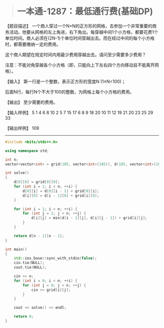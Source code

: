 > # 一本通-1287：最低通行费(基础DP)

【题目描述】
一个商人穿过一个N×N的正方形的网格，去参加一个非常重要的商务活动。他要从网格的左上角进，右下角出。每穿越中间1个小方格，都要花费1个单位时间。商人必须在(2N-1)个单位时间穿越出去。而在经过中间的每个小方格时，都需要缴纳一定的费用。

这个商人期望在规定时间内用最少费用穿越出去。请问至少需要多少费用？

注意：不能对角穿越各个小方格（即，只能向上下左右四个方向移动且不能离开网格）。

【输入】
第一行是一个整数，表示正方形的宽度N (1≤N<100)；

后面N行，每行N个不大于100的整数，为网格上每个小方格的费用。

【输出】
至少需要的费用。

【输入样例】
5
1  4  6  8  10
2  5  7  15 17
6  8  9  18 20
10 11 12 19 21
20 23 25 29 33

【输出样例】
109

-----

```c++
#include <bits/stdc++.h>

using namespace std;

int n;
vector<vector<int> > grid(105, vector<int>(105)), d(105, vector<int>(105));

int solve()
{
	d[0][0] = grid[0][0];
	for (int i = 1; i < n; ++i) {
		d[0][i] = d[0][i - 1] + grid[0][i];
		d[i][0] = d[i - 1][0] + grid[i][0];
	}

	for (int i = 1; i < n; ++i) {
		for (int j = 1; j < n; ++j) {
			d[i][j] = min(d[i - 1][j], d[i][j - 1]) + grid[i][j]; 
		}
	}

	return d[n - 1][n - 1];
}

int main()
{
	std::ios_base::sync_with_stdio(false);
	cin.tie(NULL);
	cout.tie(NULL);

	cin >> n;
	for (int i = 0; i < n; ++i) {
		for (int j = 0; j < n; ++j) {
			cin >> grid[i][j];
		}
	}

	cout << solve() << endl;

	return 0;
}
```

